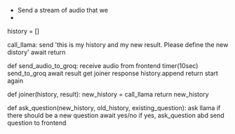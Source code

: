 -  Send a stream of audio that we 
-  



history = []

call_llama:
    send 'this is my history and my new result. Please define the new distory'
    await
    return

def send_audio_to_groq:
    receive audio from frontend
    timer(10sec)
    send_to_groq
    await result
    get joiner response
    history.append
    return start again


def joiner(history, result): 
    new_history = call_llama
    return new_history


def ask_question(new_history, old_history, existing_question):
    ask llama if there should be a new question
    await yes/no
    if yes, ask_question abd send question to frontend